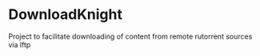 # DownloadKnight
Project to facilitate downloading of content from remote rutorrent sources via lftp
